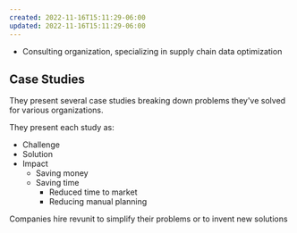 ```yaml
---
created: 2022-11-16T15:11:29-06:00
updated: 2022-11-16T15:11:29-06:00
---
```


- Consulting organization, specializing in supply chain data optimization

## Case Studies
They present several case studies breaking down problems they've solved for various organizations.

They present each study as:
- Challenge
- Solution
- Impact
	- Saving money
	- Saving time
		- Reduced time to market
		- Reducing manual planning

Companies hire revunit to simplify their problems or to invent new solutions

